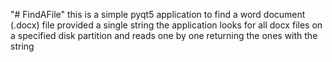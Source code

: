 "# FindAFile" 
this is a simple pyqt5 application 
to find a word document (.docx) file provided a single string
the application looks for all docx files on a specified disk partition
and reads one by one returning the ones with the string
